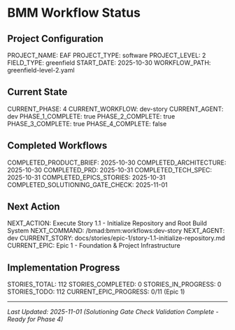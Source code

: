 # BMM Workflow Status

## Project Configuration

PROJECT_NAME: EAF
PROJECT_TYPE: software
PROJECT_LEVEL: 2
FIELD_TYPE: greenfield
START_DATE: 2025-10-30
WORKFLOW_PATH: greenfield-level-2.yaml

## Current State

CURRENT_PHASE: 4
CURRENT_WORKFLOW: dev-story
CURRENT_AGENT: dev
PHASE_1_COMPLETE: true
PHASE_2_COMPLETE: true
PHASE_3_COMPLETE: true
PHASE_4_COMPLETE: false

## Completed Workflows

COMPLETED_PRODUCT_BRIEF: 2025-10-30
COMPLETED_ARCHITECTURE: 2025-10-30
COMPLETED_PRD: 2025-10-31
COMPLETED_TECH_SPEC: 2025-10-31
COMPLETED_EPICS_STORIES: 2025-10-31
COMPLETED_SOLUTIONING_GATE_CHECK: 2025-11-01

## Next Action

NEXT_ACTION: Execute Story 1.1 - Initialize Repository and Root Build System
NEXT_COMMAND: /bmad:bmm:workflows:dev-story
NEXT_AGENT: dev
CURRENT_STORY: docs/stories/epic-1/story-1.1-initialize-repository.md
CURRENT_EPIC: Epic 1 - Foundation & Project Infrastructure

## Implementation Progress

STORIES_TOTAL: 112
STORIES_COMPLETED: 0
STORIES_IN_PROGRESS: 0
STORIES_TODO: 112
CURRENT_EPIC_PROGRESS: 0/11 (Epic 1)

---

_Last Updated: 2025-11-01 (Solutioning Gate Check Validation Complete - Ready for Phase 4)_
